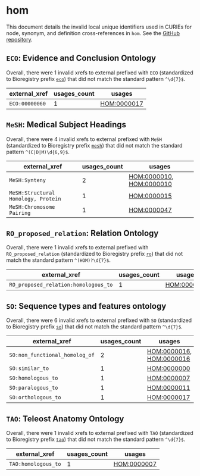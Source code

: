 # hom

This document details the invalid local unique identifiers used in CURIEs
for node, synonym, and definition cross-references in `hom`. See the [GitHub repository](https://github.com/BgeeDB/homology-ontology).


## `ECO`: Evidence and Conclusion Ontology

Overall, there were 1 invalid
xrefs to external prefixed with `ECO` (standardized to Bioregistry
prefix [`eco`](https://bioregistry.io/eco)) that
did not match the standard pattern `^\d{7}$`.

| external_xref   |   usages_count | usages                                                    |
|-----------------|----------------|-----------------------------------------------------------|
| `ECO:00000060`  |              1 | [HOM:0000017](http://purl.obolibrary.org/obo/HOM_0000017) |

## `MeSH`: Medical Subject Headings

Overall, there were 4 invalid
xrefs to external prefixed with `MeSH` (standardized to Bioregistry
prefix [`mesh`](https://bioregistry.io/mesh)) that
did not match the standard pattern `^(C|D|M)\d{6,9}$`.

| external_xref                       |   usages_count | usages                                                                                                               |
|-------------------------------------|----------------|----------------------------------------------------------------------------------------------------------------------|
| `MeSH:Synteny`                      |              2 | [HOM:0000010](http://purl.obolibrary.org/obo/HOM_0000010), [HOM:0000010](http://purl.obolibrary.org/obo/HOM_0000010) |
| `MeSH:Structural Homology, Protein` |              1 | [HOM:0000015](http://purl.obolibrary.org/obo/HOM_0000015)                                                            |
| `MeSH:Chromosome Pairing`           |              1 | [HOM:0000047](http://purl.obolibrary.org/obo/HOM_0000047)                                                            |

## `RO_proposed_relation`: Relation Ontology

Overall, there were 1 invalid
xrefs to external prefixed with `RO_proposed_relation` (standardized to Bioregistry
prefix [`ro`](https://bioregistry.io/ro)) that
did not match the standard pattern `^(HOM)?\d{7}$`.

| external_xref                        |   usages_count | usages                                                    |
|--------------------------------------|----------------|-----------------------------------------------------------|
| `RO_proposed_relation:homologous_to` |              1 | [HOM:0000007](http://purl.obolibrary.org/obo/HOM_0000007) |

## `SO`: Sequence types and features ontology

Overall, there were 6 invalid
xrefs to external prefixed with `SO` (standardized to Bioregistry
prefix [`so`](https://bioregistry.io/so)) that
did not match the standard pattern `^\d{7}$`.

| external_xref                  |   usages_count | usages                                                                                                               |
|--------------------------------|----------------|----------------------------------------------------------------------------------------------------------------------|
| `SO:non_functional_homolog_of` |              2 | [HOM:0000016](http://purl.obolibrary.org/obo/HOM_0000016), [HOM:0000016](http://purl.obolibrary.org/obo/HOM_0000016) |
| `SO:similar_to`                |              1 | [HOM:0000000](http://purl.obolibrary.org/obo/HOM_0000000)                                                            |
| `SO:homologous_to`             |              1 | [HOM:0000007](http://purl.obolibrary.org/obo/HOM_0000007)                                                            |
| `SO:paralogous_to`             |              1 | [HOM:0000011](http://purl.obolibrary.org/obo/HOM_0000011)                                                            |
| `SO:orthologous_to`            |              1 | [HOM:0000017](http://purl.obolibrary.org/obo/HOM_0000017)                                                            |

## `TAO`: Teleost Anatomy Ontology

Overall, there were 1 invalid
xrefs to external prefixed with `TAO` (standardized to Bioregistry
prefix [`tao`](https://bioregistry.io/tao)) that
did not match the standard pattern `^\d{7}$`.

| external_xref       |   usages_count | usages                                                    |
|---------------------|----------------|-----------------------------------------------------------|
| `TAO:homologous_to` |              1 | [HOM:0000007](http://purl.obolibrary.org/obo/HOM_0000007) |

